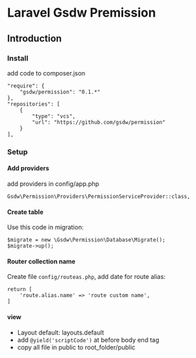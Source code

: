 # Laravel Gsdw Premission

## Introduction

### Install
add code to composer.json
    
    "require": {
        "gsdw/permission": "0.1.*"
    },
    "repositories": [
        {
            "type": "vcs",
            "url": "https://github.com/gsdw/permission"
        }
    ],

### Setup

#### Add providers
add providers in config/app.php

    Gsdw\Permission\Providers\PermissionServiceProvider::class,

#### Create table
Use this code in migration:

    $migrate = new \Gsdw\Permission\Database\Migrate();
    $migrate->up();

#### Router collection name
Create file `config/routeas.php`, add date for route alias:

    return [
        'route.alias.name' => 'route custom name',
    ]

#### view
- Layout default: layouts.default
- add `@yield('scriptCode')` at before body end tag
- copy all file in public to root_folder/public